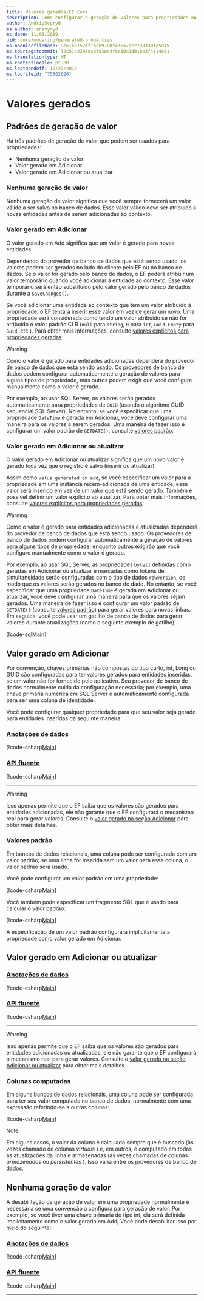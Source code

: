 ```yaml
---
title: Valores gerados-EF Core
description: Como configurar a geração de valores para propriedades ao usar Entity Framework Core
author: AndriySvyryd
ms.author: ansvyryd
ms.date: 11/06/2019
uid: core/modeling/generated-properties
ms.openlocfilehash: 9c616e157ff1bdb9700f436a7ae2788330fe5d45
ms.sourcegitcommit: 32c51c22988c6f83ed4f8e50a1d01be3f4114e81
ms.translationtype: MT
ms.contentlocale: pt-BR
ms.lasthandoff: 12/27/2019
ms.locfileid: "75502026"
---
```

# <a name="generated-values"></a>Valores gerados

## <a name="value-generation-patterns"></a>Padrões de geração de valor

Há três padrões de geração de valor que podem ser usados para propriedades:

* Nenhuma geração de valor
* Valor gerado em Adicionar
* Valor gerado em Adicionar ou atualizar

### <a name="no-value-generation"></a>Nenhuma geração de valor

Nenhuma geração de valor significa que você sempre fornecerá um valor válido a ser salvo no banco de dados. Esse valor válido deve ser atribuído a novas entidades antes de serem adicionadas ao contexto.

### <a name="value-generated-on-add"></a>Valor gerado em Adicionar

O valor gerado em Add significa que um valor é gerado para novas entidades.

Dependendo do provedor de banco de dados que está sendo usado, os valores podem ser gerados no lado do cliente pelo EF ou no banco de dados. Se o valor for gerado pelo banco de dados, o EF poderá atribuir um valor temporário quando você adicionar a entidade ao contexto. Esse valor temporário será então substituído pelo valor gerado pelo banco de dados durante a `SaveChanges()`.

Se você adicionar uma entidade ao contexto que tem um valor atribuído à propriedade, o EF tentará inserir esse valor em vez de gerar um novo. Uma propriedade será considerada como tendo um valor atribuído se não for atribuído o valor padrão CLR (`null` para `string`, `0` para `int`, `Guid.Empty` para `Guid`, etc.). Para obter mais informações, consulte [valores explícitos para propriedades geradas](../saving/explicit-values-generated-properties.md).

> [!WARNING]
> Como o valor é gerado para entidades adicionadas dependerá do provedor de banco de dados que está sendo usado. Os provedores de banco de dados podem configurar automaticamente a geração de valores para alguns tipos de propriedade, mas outros podem exigir que você configure manualmente como o valor é gerado.
>
> Por exemplo, ao usar SQL Server, os valores serão gerados automaticamente para propriedades de `GUID` (usando o algoritmo GUID sequencial SQL Server). No entanto, se você especificar que uma propriedade `DateTime` é gerada em Adicionar, você deve configurar uma maneira para os valores a serem gerados. Uma maneira de fazer isso é configurar um valor padrão de `GETDATE()`, consulte [valores padrão](relational/default-values.md).

### <a name="value-generated-on-add-or-update"></a>Valor gerado em Adicionar ou atualizar

O valor gerado em Adicionar ou atualizar significa que um novo valor é gerado toda vez que o registro é salvo (inserir ou atualizar).

Assim como `value generated on add`, se você especificar um valor para a propriedade em uma instância recém-adicionada de uma entidade, esse valor será inserido em vez de um valor que está sendo gerado. Também é possível definir um valor explícito ao atualizar. Para obter mais informações, consulte [valores explícitos para propriedades geradas](../saving/explicit-values-generated-properties.md).

> [!WARNING]
> Como o valor é gerado para entidades adicionadas e atualizadas dependerá do provedor de banco de dados que está sendo usado. Os provedores de banco de dados podem configurar automaticamente a geração de valores para alguns tipos de propriedade, enquanto outros exigirão que você configure manualmente como o valor é gerado.
>
> Por exemplo, ao usar SQL Server, as propriedades `byte[]` definidas como geradas em Adicionar ou atualizar e marcadas como tokens de simultaneidade serão configuradas com o tipo de dados `rowversion`, de modo que os valores serão gerados no banco de dado. No entanto, se você especificar que uma propriedade `DateTime` é gerada em Adicionar ou atualizar, você deve configurar uma maneira para que os valores sejam gerados. Uma maneira de fazer isso é configurar um valor padrão de `GETDATE()` (consulte [valores padrão](relational/default-values.md)) para gerar valores para novas linhas. Em seguida, você pode usar um gatilho de banco de dados para gerar valores durante atualizações (como o seguinte exemplo de gatilho).
>
> [!code-sql[Main](../../../samples/core/Modeling/FluentAPI/ValueGeneratedOnAddOrUpdate.sql)]

## <a name="value-generated-on-add"></a>Valor gerado em Adicionar

Por convenção, chaves primárias não compostas do tipo curto, int, Long ou GUID são configuradas para ter valores gerados para entidades inseridas, se um valor não for fornecido pelo aplicativo. Seu provedor de banco de dados normalmente cuida da configuração necessária; por exemplo, uma chave primária numérica em SQL Server é automaticamente configurada para ser uma coluna de identidade.

Você pode configurar qualquer propriedade para que seu valor seja gerado para entidades inseridas da seguinte maneira:

### <a name="data-annotationstabdata-annotations"></a>[Anotações de dados](#tab/data-annotations)

[!code-csharp[Main](../../../samples/core/Modeling/DataAnnotations/ValueGeneratedOnAdd.cs?name=ValueGeneratedOnAdd&highlight=5)]

### <a name="fluent-apitabfluent-api"></a>[API fluente](#tab/fluent-api)

[!code-csharp[Main](../../../samples/core/Modeling/FluentAPI/ValueGeneratedOnAdd.cs?name=ValueGeneratedOnAdd&highlight=5)]

***

> [!WARNING]
> Isso apenas permite que o EF saiba que os valores são gerados para entidades adicionadas, ele não garante que o EF configurará o mecanismo real para gerar valores. Consulte o [valor gerado na seção Adicionar](#value-generated-on-add) para obter mais detalhes.

### <a name="default-values"></a>Valores padrão

Em bancos de dados relacionais, uma coluna pode ser configurada com um valor padrão; se uma linha for inserida sem um valor para essa coluna, o valor padrão será usado.

Você pode configurar um valor padrão em uma propriedade:

[!code-csharp[Main](../../../samples/core/Modeling/FluentAPI/DefaultValue.cs?name=DefaultValue&highlight=5)]

Você também pode especificar um fragmento SQL que é usado para calcular o valor padrão:

[!code-csharp[Main](../../../samples/core/Modeling/FluentAPI/DefaultValueSql.cs?name=DefaultValueSql&highlight=5)]

A especificação de um valor padrão configurará implicitamente a propriedade como valor gerado em Adicionar.

## <a name="value-generated-on-add-or-update"></a>Valor gerado em Adicionar ou atualizar

### <a name="data-annotationstabdata-annotations"></a>[Anotações de dados](#tab/data-annotations)

[!code-csharp[Main](../../../samples/core/Modeling/DataAnnotations/ValueGeneratedOnAddOrUpdate.cs?name=ValueGeneratedOnAddOrUpdate&highlight=5)]

### <a name="fluent-apitabfluent-api"></a>[API fluente](#tab/fluent-api)

[!code-csharp[Main](../../../samples/core/Modeling/FluentAPI/ValueGeneratedOnAddOrUpdate.cs?name=ValueGeneratedOnAddOrUpdate&highlight=5)]

***

> [!WARNING]
> Isso apenas permite que o EF saiba que os valores são gerados para entidades adicionadas ou atualizadas, ele não garante que o EF configurará o mecanismo real para gerar valores. Consulte o [valor gerado na seção Adicionar ou atualizar](#value-generated-on-add-or-update) para obter mais detalhes.

### <a name="computed-columns"></a>Colunas computadas

Em alguns bancos de dados relacionais, uma coluna pode ser configurada para ter seu valor computado no banco de dados, normalmente com uma expressão referindo-se a outras colunas:

[!code-csharp[Main](../../../samples/core/Modeling/FluentAPI/ComputedColumn.cs?name=ComputedColumn&highlight=5)]

> [!NOTE]
> Em alguns casos, o valor da coluna é calculado sempre que é buscado (às vezes chamado de colunas *virtuais* ) e, em outros, é computado em todas as atualizações da linha e armazenadas (às vezes chamadas de colunas *armazenadas* ou *persistentes* ). Isso varia entre os provedores de banco de dados.

## <a name="no-value-generation"></a>Nenhuma geração de valor

A desabilitação da geração de valor em uma propriedade normalmente é necessária se uma convenção a configura para geração de valor. Por exemplo, se você tiver uma chave primária do tipo int, ela será definida implicitamente como o valor gerado em Add; Você pode desabilitar isso por meio do seguinte:

### <a name="data-annotationstabdata-annotations"></a>[Anotações de dados](#tab/data-annotations)

[!code-csharp[Main](../../../samples/core/Modeling/DataAnnotations/ValueGeneratedNever.cs?name=ValueGeneratedNever&highlight=3)]

### <a name="fluent-apitabfluent-api"></a>[API fluente](#tab/fluent-api)

[!code-csharp[Main](../../../samples/core/Modeling/FluentAPI/ValueGeneratedNever.cs?name=ValueGeneratedNever&highlight=5)]

***
